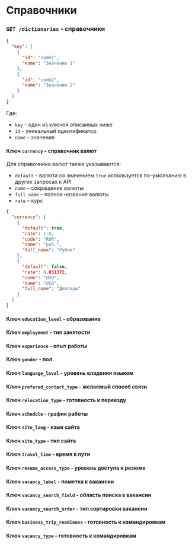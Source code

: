 # Справочники

### `GET /dictionaries` - справочники

```json
{
  "key": [
    {
      "id": "code1",
      "name": "Значение 1"
    },
    {
      "id": "code2",
      "name": "Значение 2"
    }
  ]
}
```

Где:
* `key` - один из ключей описанных ниже
* `id` - уникальный идентификатор
* `name` - значение

#### <a name="currency"/> Ключ `currency` - cправочник валют

Для справочника валют также указываются:
* `default` – валюта со значением `true` используется по-умолчанию в других запросах к API
* `name` – сокращение валюты
* `full_name` – полное название валюты
* `rate` – курс

```json
{
  "currency": [
    {
      "default": true,
      "rate": 1.0,
      "code": "RUR",
      "name": "руб.",
      "full_name": "Рубли"
    },
    {
      "default": false,
      "rate": 0.031372,
      "code": "USD",
      "name": "USD",
      "full_name": "Доллары"
    }
  ]
}
```

#### <a name="education_level"/> Ключ `education_level` - образование

#### <a name="employment"/> Ключ `employment` - тип занятости

#### <a name="experience"/> Ключ `experience` - опыт работы

#### <a name="gender"/> Ключ `gender` - пол

#### <a name="language_level"/> Ключ `language_level` - уровень владения языком

#### <a name="prefered_contact_type"/> Ключ `prefered_contact_type` - желаемый способ связи

#### <a name="relocation_type"/> Ключ `relocation_type` - готовность к переезду

#### <a name="schedule"/> Ключ `schedule` - график работы

#### <a name="site_lang"/> Ключ `site_lang` - язык сайта

#### <a name="resume_contacts_site_type"/> Ключ `site_type` - тип сайта

#### <a name="travel_time"/> Ключ `travel_time` - время в пути

#### <a name="resume_access_type"/> Ключ `resume_access_type` - уровень доступа к резюме

#### <a name="vacancy_label"/> Ключ `vacancy_label` - пометка к вакансии

#### <a name="vacancy_search_field"/> Ключ `vacancy_search_field` - область поиска в вакансии

#### <a name="vacancy_search_order"/> Ключ `vacancy_search_order` - тип сортировки вакансии

#### <a name="business_trip_readiness"/> Ключ `business_trip_readiness` - готовность к командировкам

#### <a name="vacancy_type"/> Ключ `vacancy_type` - готовность к командировкам
